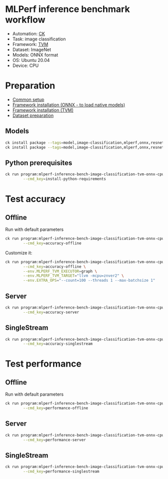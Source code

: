 # MLPerf inference benchmark workflow

* Automation: [CK](https://github.com/ctuning/ck)
* Task: image classification
* Framework: [TVM](https://github.com/apache/tvm)
* Dataset: ImageNet
* Models: ONNX format
* OS: Ubuntu 20.04
* Device: CPU

# Preparation

* [Common setup](https://github.com/ctuning/ck/blob/master/docs/mlperf-automation/setup/common.md)
* [Framework installation (ONNX - to load native models)](https://github.com/ctuning/ck/blob/master/docs/mlperf-automation/setup/framework-onnx.md)
* [Framework installation (TVM)](https://github.com/ctuning/ck/blob/master/docs/mlperf-automation/setup/framework-tvm.md)
* [Dataset preparation](https://github.com/ctuning/ck/blob/master/docs/mlperf-automation/datasets/imagenet2012.md)

## Models

```bash
ck install package --tags=model,image-classification,mlperf,onnx,resnet50,v1.5-opset-8
ck install package --tags=model,image-classification,mlperf,onnx,resnet50,v1.5-opset-11
```

## Python prerequisites

```bash
ck run program:mlperf-inference-bench-image-classification-tvm-onnx-cpu \
        --cmd_key=install-python-requirements
```

# Test accuracy

## Offline

Run with default parameters
```bash
ck run program:mlperf-inference-bench-image-classification-tvm-onnx-cpu \
        --cmd_key=accuracy-offline
```

Customize it:
```bash
ck run program:mlperf-inference-bench-image-classification-tvm-onnx-cpu \
        --cmd_key=accuracy-offline \
        --env.MLPERF_TVM_EXECUTOR=graph \
        --env.MLPERF_TVM_TARGET="llvm -mcpu=znver2" \
        --env.EXTRA_OPS="--count=100 --threads 1 --max-batchsize 1"

```

## Server

```bash
ck run program:mlperf-inference-bench-image-classification-tvm-onnx-cpu \
        --cmd_key=accuracy-server
```

## SingleStream

```bash
ck run program:mlperf-inference-bench-image-classification-tvm-onnx-cpu \
        --cmd_key=accuracy-singlestream
```


# Test performance 


## Offline

Run with default parameters
```bash
ck run program:mlperf-inference-bench-image-classification-tvm-onnx-cpu \
        --cmd_key=performance-offline
```

## Server

```bash
ck run program:mlperf-inference-bench-image-classification-tvm-onnx-cpu \
        --cmd_key=performance-server
```

## SingleStream

```bash
ck run program:mlperf-inference-bench-image-classification-tvm-onnx-cpu \
        --cmd_key=performance-singlestream
```
